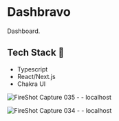 # Dashbravo

Dashboard.

## Tech Stack 🧪

- Typescript
- React/Next.js
- Chakra UI

![FireShot Capture 035 -  - localhost](https://user-images.githubusercontent.com/8127858/141869464-759a0dc6-2c83-46a0-8d82-a44bac436ee3.png)

![FireShot Capture 034 -  - localhost](https://user-images.githubusercontent.com/8127858/141869459-5b690bed-47dd-4da8-a504-b3fe1202b380.png)

